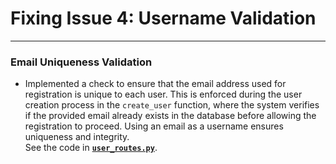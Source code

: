 # Fixing Issue 4: Username Validation
***

### **Email Uniqueness Validation**
- Implemented a check to ensure that the email address used for registration is unique to each user. This is enforced during the user creation process in the `create_user` function, where the system verifies if the provided email already exists in the database before allowing the registration to proceed. Using an email as a username ensures uniqueness and integrity.  
  See the code in [**`user_routes.py`**](https://github.com/digitalburritos/hw10_event_manager/blob/main/app/routers/user_routes.py#L142-L146).



